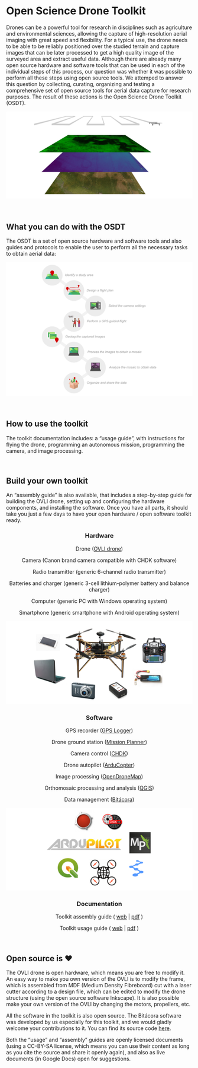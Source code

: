 # Open Science Drone Toolkit

Drones can be a powerful tool for research in disciplines such as agriculture and environmental sciences, allowing the capture of high-resolution aerial imaging with great speed and flexibility. For a typical use, the drone needs to be able to be reliably positioned over the studied terrain and capture images that can be later processed to get a high quality image of the surveyed area and extract useful data. Although there are already many open source hardware and software tools that can be used in each of the individual steps of this process, our question was whether it was possible to perform all these steps using open source tools. We attemped to answer this question by collecting, curating, organizing and testing a comprehensive set of open source tools for aerial data capture for research purposes. The result of these actions is the Open Science Drone Toolkit (OSDT).

![aerial images](img/aerial_data.png)

&nbsp;
## What you can do with the OSDT

The OSDT is a set of open source hardware and software tools and also guides and protocols to enable the user to perform all the necessary tasks to obtain aerial data:

![tasks](img/tasks.png)

&nbsp;
## How to use the toolkit

The toolkit documentation includes: a “usage guide”, with instructions for flying the drone, programming an autonomous mission, programming the camera, and image processing. 

&nbsp;
## Build your own toolkit

An “assembly guide” is also available, that includes a step-by-step guide for building the OVLI drone, setting up and configuring the hardware components, and installing the software. Once you have all parts, it should take you just a few days to have your open hardware / open software toolkit ready.

<h3 align="center">
Hardware
</h3>

<p align="center">
Drone (<a href="http://vuela.cc/en/ovli">OVLI drone</a>)
</p>
<p align="center"> 
Camera (Canon brand camera compatible with CHDK software)
</p>
<p align="center"> 
Radio transmitter (generic 6-channel radio transmitter)
</p>
<p align="center"> 
Batteries and charger (generic 3-cell lithium-polymer battery and balance charger)
</p>
<p align="center"> 
Computer (generic PC with Windows operating system)
</p>
<p align="center"> 
Smartphone (generic smartphone with Android operating system)
</p>
<p align="center"> 
<img src = "https://github.com/vuelaendron/vuela/raw/master/docs/img/hardware.png" alt = "Hardware">
</p>

<h3 align="center">
Software
</h3>

<p align="center">
GPS recorder (<a href="https://www.basicairdata.eu/projects/android/android-gps-logger/">GPS Logger</a>)
</p>
<p align="center">
Drone ground station (<a href="https://ardupilot.org/planner/">Mission Planner</a>)
</p>
<p align="center">
Camera control (<a href="https://chdk.fandom.com/wiki/CHDK">CHDK</a>)
</p>
<p align="center">
Drone autopilot (<a href="https://ardupilot.org/copter/">ArduCopter</a>)
</p>
<p align="center">
Image processing (<a href="https://www.opendronemap.org/">OpenDroneMap</a>)
</p>
<p align="center">
Orthomosaic processing and analysis (<a href="https://qgis.org/">QGIS</a>)
</p>
<p align="center">
Data management (<a href="https://github.com/gpereyrairujo/bitacora">Bitácora</a>)
</p>
<p align="center"> 
<img src = "https://github.com/vuelaendron/vuela/raw/master/docs/img/software.png" alt = "Software">
</p>

<h3 align="center">
Documentation
</h3>

<p align="center">
Toolkit assembly guide ( <a href="https://docs.google.com/document/d/e/2PACX-1vTXeasMgMOBvqAP6wmyNhIa-ovO8ws7W8Og-I5_ktDZyjy2wyLvKLCkDlXn1ZJA4xkJHSO_x_zvbJ-8/pub">web</a> | 
                         <a href="https://docs.google.com/document/d/1_tNY7UK35flxOQ0ZQNhps3qg5j1-PpDxrRWyFFqQm7w/export?format=pdf">pdf</a> )
</p>
<p align="center">
Toolkit usage guide ( <a href="https://docs.google.com/document/d/e/2PACX-1vScLeK9OIsFwau_AjD0BoZ5qA3AALa-EZ8q1DCav_d9Ow6-NHXU-6HZ554YjgXLA6lWTsBkX81iXsXL/pub">web</a> | 
                         <a href="https://docs.google.com/document/d/1_JU6kWQkkMbWsNESzSVhhXOGH1_aeSgy2gr4xeK5eRg/export?format=pdf">pdf</a> )
</p>

&nbsp;
## Open source is ❤

The OVLI drone is open hardware, which means you are free to modify it. An easy way to make you own version of the OVLI is to modify the frame, which is assembled from MDF (Medium Density Fibreboard) cut with a laser cutter according to a design file, which can be edited to modify the drone structure (using the open source software Inkscape). It is also possible make your own version of the OVLI by changing the motors, propellers, etc. 

All the software in the toolkit is also open source. The Bitácora software was developed by us especially for this toolkit, and we would gladly welcome your contributions to it. You can find its source code [here](https://github.com/gpereyrairujo/bitacora).

Both the “usage” and “assembly” guides are openly licensed documents (using a CC-BY-SA license, which means you can use their content as long as you cite the source and share it openly again), and also as live documents (in Google Docs) open for suggestions. 
